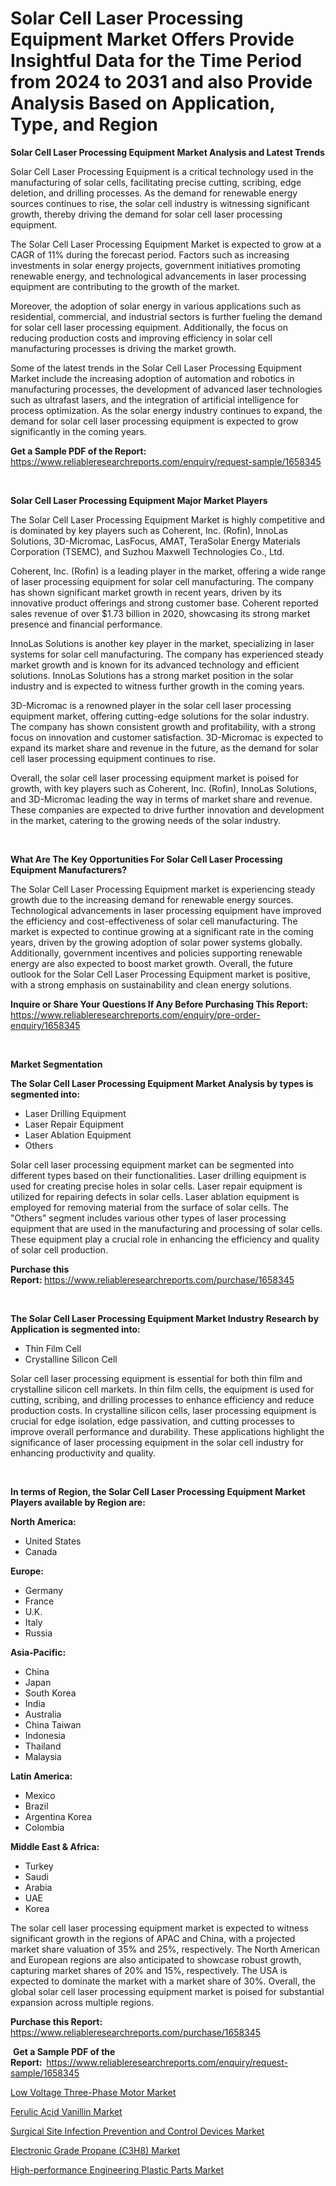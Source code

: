 <p><h1>Solar Cell Laser Processing Equipment Market Offers Provide Insightful Data for the Time Period from 2024 to 2031 and also Provide Analysis Based on Application, Type, and Region</h1></p><p><strong>Solar Cell Laser Processing Equipment Market Analysis and Latest Trends</strong></p>
<p><p>Solar Cell Laser Processing Equipment is a critical technology used in the manufacturing of solar cells, facilitating precise cutting, scribing, edge deletion, and drilling processes. As the demand for renewable energy sources continues to rise, the solar cell industry is witnessing significant growth, thereby driving the demand for solar cell laser processing equipment.</p><p>The Solar Cell Laser Processing Equipment Market is expected to grow at a CAGR of 11% during the forecast period. Factors such as increasing investments in solar energy projects, government initiatives promoting renewable energy, and technological advancements in laser processing equipment are contributing to the growth of the market.</p><p>Moreover, the adoption of solar energy in various applications such as residential, commercial, and industrial sectors is further fueling the demand for solar cell laser processing equipment. Additionally, the focus on reducing production costs and improving efficiency in solar cell manufacturing processes is driving the market growth.</p><p>Some of the latest trends in the Solar Cell Laser Processing Equipment Market include the increasing adoption of automation and robotics in manufacturing processes, the development of advanced laser technologies such as ultrafast lasers, and the integration of artificial intelligence for process optimization. As the solar energy industry continues to expand, the demand for solar cell laser processing equipment is expected to grow significantly in the coming years.</p></p>
<p><strong>Get a Sample PDF of the Report:&nbsp;</strong> <a href="https://www.reliableresearchreports.com/enquiry/request-sample/1658345">https://www.reliableresearchreports.com/enquiry/request-sample/1658345</a></p>
<p>&nbsp;</p>
<p><strong>Solar Cell Laser Processing Equipment Major Market Players</strong></p>
<p><p>The Solar Cell Laser Processing Equipment Market is highly competitive and is dominated by key players such as Coherent, Inc. (Rofin), InnoLas Solutions, 3D-Micromac, LasFocus, AMAT, TeraSolar Energy Materials Corporation (TSEMC), and Suzhou Maxwell Technologies Co., Ltd.</p><p>Coherent, Inc. (Rofin) is a leading player in the market, offering a wide range of laser processing equipment for solar cell manufacturing. The company has shown significant market growth in recent years, driven by its innovative product offerings and strong customer base. Coherent reported sales revenue of over $1.73 billion in 2020, showcasing its strong market presence and financial performance.</p><p>InnoLas Solutions is another key player in the market, specializing in laser systems for solar cell manufacturing. The company has experienced steady market growth and is known for its advanced technology and efficient solutions. InnoLas Solutions has a strong market position in the solar industry and is expected to witness further growth in the coming years.</p><p>3D-Micromac is a renowned player in the solar cell laser processing equipment market, offering cutting-edge solutions for the solar industry. The company has shown consistent growth and profitability, with a strong focus on innovation and customer satisfaction. 3D-Micromac is expected to expand its market share and revenue in the future, as the demand for solar cell laser processing equipment continues to rise.</p><p>Overall, the solar cell laser processing equipment market is poised for growth, with key players such as Coherent, Inc. (Rofin), InnoLas Solutions, and 3D-Micromac leading the way in terms of market share and revenue. These companies are expected to drive further innovation and development in the market, catering to the growing needs of the solar industry.</p></p>
<p>&nbsp;</p>
<p><strong>What Are The Key Opportunities For Solar Cell Laser Processing Equipment Manufacturers?</strong></p>
<p><p>The Solar Cell Laser Processing Equipment market is experiencing steady growth due to the increasing demand for renewable energy sources. Technological advancements in laser processing equipment have improved the efficiency and cost-effectiveness of solar cell manufacturing. The market is expected to continue growing at a significant rate in the coming years, driven by the growing adoption of solar power systems globally. Additionally, government incentives and policies supporting renewable energy are also expected to boost market growth. Overall, the future outlook for the Solar Cell Laser Processing Equipment market is positive, with a strong emphasis on sustainability and clean energy solutions.</p></p>
<p><strong>Inquire or Share Your Questions If Any Before Purchasing This Report:</strong> <a href="https://www.reliableresearchreports.com/enquiry/pre-order-enquiry/1658345">https://www.reliableresearchreports.com/enquiry/pre-order-enquiry/1658345</a></p>
<p>&nbsp;</p>
<p><strong>Market Segmentation</strong></p>
<p><strong>The Solar Cell Laser Processing Equipment Market Analysis by types is segmented into:</strong></p>
<p><ul><li>Laser Drilling Equipment</li><li>Laser Repair Equipment</li><li>Laser Ablation Equipment</li><li>Others</li></ul></p>
<p><p>Solar cell laser processing equipment market can be segmented into different types based on their functionalities. Laser drilling equipment is used for creating precise holes in solar cells. Laser repair equipment is utilized for repairing defects in solar cells. Laser ablation equipment is employed for removing material from the surface of solar cells. The "Others" segment includes various other types of laser processing equipment that are used in the manufacturing and processing of solar cells. These equipment play a crucial role in enhancing the efficiency and quality of solar cell production.</p></p>
<p><strong>Purchase this Report:&nbsp;</strong><a href="https://www.reliableresearchreports.com/purchase/1658345">https://www.reliableresearchreports.com/purchase/1658345</a></p>
<p>&nbsp;</p>
<p><strong>The Solar Cell Laser Processing Equipment Market Industry Research by Application is segmented into:</strong></p>
<p><ul><li>Thin Film Cell</li><li>Crystalline Silicon Cell</li></ul></p>
<p><p>Solar cell laser processing equipment is essential for both thin film and crystalline silicon cell markets. In thin film cells, the equipment is used for cutting, scribing, and drilling processes to enhance efficiency and reduce production costs. In crystalline silicon cells, laser processing equipment is crucial for edge isolation, edge passivation, and cutting processes to improve overall performance and durability. These applications highlight the significance of laser processing equipment in the solar cell industry for enhancing productivity and quality.</p></p>
<p>&nbsp;</p>
<p><strong>In terms of Region, the Solar Cell Laser Processing Equipment Market Players available by Region are:</strong></p>
<p>
    <p> <strong> North America: </strong>
        <ul>
            <li>United States</li>
            <li>Canada</li>
        </ul>
        </p> 
    <p> <strong> Europe: </strong>
        <ul>
            <li>Germany</li>
            <li>France</li>
            <li>U.K.</li>
            <li>Italy</li>
            <li>Russia</li>
        </ul>
        </p> 
    <p> <strong> Asia-Pacific: </strong>
        <ul>
            <li>China</li>
            <li>Japan</li>
            <li>South Korea</li>
            <li>India</li>
            <li>Australia</li>
            <li>China Taiwan</li>
            <li>Indonesia</li>
            <li>Thailand</li>
            <li>Malaysia</li>
        </ul>
        </p> 
    <p> <strong> Latin America: </strong>
        <ul>
            <li>Mexico</li>
            <li>Brazil</li>
            <li>Argentina Korea</li>
            <li>Colombia</li>
        </ul>
        </p> 
    <p> <strong> Middle East & Africa: </strong>
        <ul>
            <li>Turkey</li>
            <li>Saudi</li>
            <li>Arabia</li>
            <li>UAE</li>
            <li>Korea</li>
        </ul>
    </p>
    </p>
<p><p>The solar cell laser processing equipment market is expected to witness significant growth in the regions of APAC and China, with a projected market share valuation of 35% and 25%, respectively. The North American and European regions are also anticipated to showcase robust growth, capturing market shares of 20% and 15%, respectively. The USA is expected to dominate the market with a market share of 30%. Overall, the global solar cell laser processing equipment market is poised for substantial expansion across multiple regions.</p></p>
<p><strong>Purchase this Report: </strong><a href="https://www.reliableresearchreports.com/purchase/1658345">https://www.reliableresearchreports.com/purchase/1658345</a></p>
<p>&nbsp;<strong>Get a Sample PDF of the Report:&nbsp;&nbsp;</strong><a href="https://www.reliableresearchreports.com/enquiry/request-sample/1658345">https://www.reliableresearchreports.com/enquiry/request-sample/1658345</a></p>
<p><strong></strong></p>
<p><p><a href="https://github.com/RickHolmes3/Market-Research-Report-List-3/blob/main/low-voltage-three-phase-motor-market.md">Low Voltage Three-Phase Motor Market</a></p><p><a href="https://github.com/Krish2023na/Market-Research-Report-List-3/blob/main/ferulic-acid-vanillin-market.md">Ferulic Acid Vanillin Market</a></p><p><a href="https://github.com/yemakinde/Market-Research-Report-List-1/blob/main/surgical-site-infection-prevention-and-control-devices-market.md">Surgical Site Infection Prevention and Control Devices Market</a></p><p><a href="https://github.com/jsmusil/Market-Research-Report-List-1/blob/main/electronic-grade-propane-c3h8-market.md">Electronic Grade Propane (C3H8) Market</a></p><p><a href="https://github.com/Alonsoolds3wq1d81czn8rbol/Market-Research-Report-List-1/blob/main/high-performance-engineering-plastic-parts-market.md">High-performance Engineering Plastic Parts Market</a></p></p>